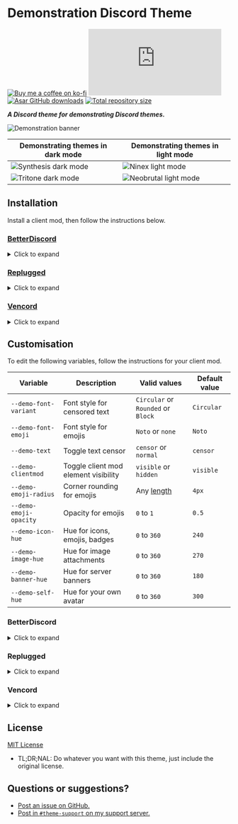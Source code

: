 [preview]:              https://minidiscordthemes.github.io/Demonstration/preview/preview.png
[preview-dark]:         https://minidiscordthemes.github.io/Demonstration/preview/preview-dark.png
[preview-light]:        https://minidiscordthemes.github.io/Demonstration/preview/preview-light.png
[preview-neobrutal]:    https://minidiscordthemes.github.io/Demonstration/preview/preview-neobrutal.png
[preview-synthesis]:    https://minidiscordthemes.github.io/Demonstration/preview/preview-synthesis.png
[preview-ninex]:        https://minidiscordthemes.github.io/Demonstration/preview/preview-ninex.png
[preview-tritone]:      https://minidiscordthemes.github.io/Demonstration/preview/preview-tritone.png

[css-color]:        https://developer.mozilla.org/en-US/docs/Web/CSS/color_value
[css-length]:       https://developer.mozilla.org/en-US/docs/Web/CSS/length

[discord]:          https://discord.gg/uy8nKQVatp

[BetterDiscord]:    https://betterdiscord.app/
[Replugged]:        https://replugged.dev/
[Vencord]:          https://github.com/Vendicated/Vencord

[shield-donate]:    https://img.shields.io/badge/Donate-ko--fi-orange?style=flat-square&logo=kofi&logoColor=orange
[ko-fi]:            https://ko-fi.com/saltssaumure "Buy me a coffee!"

[shield-bd-dl]:     https://img.shields.io/github/downloads/MiniDiscordThemes/Demonstration/Demonstration.theme.css?color=purple&label=Downloads&style=flat-square
[shield-asar-dl]:   https://img.shields.io/github/downloads/MiniDiscordThemes/Demonstration/net.saltssaumure.Demonstration.asar?color=purple&label=Downloads&style=flat-square
[shield-repo-size]: https://img.shields.io/github/repo-size/MiniDiscordThemes/Demonstration?label=Repository&style=flat-square "Total size"

[github]:           https://github.com/MiniDiscordThemes/Demonstration
[issues]:           https://github.com/MiniDiscordThemes/Demonstration/issues
[license]:          https://github.com/MiniDiscordThemes/Demonstration/blob/main/LICENSE
[.theme.css]:       https://github.com/MiniDiscordThemes/Demonstration/blob/main/Demonstration.theme.css

[release-bd]:       https://betterdiscord.app/theme/?id=000 "BetterDiscord store page"
[release-rp]:       https://replugged.dev/store/net.saltssaumure.Demonstration "Replugged store page"
[release-bd-gh]:    https://github.com/MiniDiscordThemes/Demonstration/releases/latest/download/Demonstration.theme.css "Get latest release"
[release-rp-gh]:    https://github.com/MiniDiscordThemes/Demonstration/releases/latest/download/net.saltssaumure.Demonstration.asar "Get latest release"

# Demonstration Discord Theme
[![Buy me a coffee on ko-fi][shield-donate]][ko-fi]
[![CSS GitHub downloads][shield-bd-dl]][release-bd-gh]
[![Asar GitHub downloads][shield-asar-dl]][release-rp-gh]
[![Total repository size][shield-repo-size]][github]

***A Discord theme for demonstrating Discord themes.***

![Demonstration banner][preview]

| Demonstrating themes in dark mode         | Demonstrating themes in light mode         |
| ----------------------------------------- | ------------------------------------------ |
| ![Synthesis dark mode][preview-synthesis] | ![Ninex light mode][preview-ninex]         |
| ![Tritone dark mode][preview-tritone]     | ![Neobrutal light mode][preview-neobrutal] |

<!-- | ![Default dark mode][preview-dark]        | ![Default light mode][preview-light]       | -->

## Installation
Install a client mod, then follow the instructions below.

### [BetterDiscord][BetterDiscord]
<details>
    <summary>Click to expand</summary>

1. Download `Demonstration.theme.css`:
    <!-- - [BetterDiscord store][release-bd] -->
    - [GitHub][release-bd-gh]
2. Place the file in the themes folder:
    - `Settings` > `BetterDiscord` > `Themes` > `Open Themes Folder`
3. Toggle on the theme card.
</details>

### [Replugged][Replugged]
<details>
    <summary>Click to expand</summary>

#### Automatic
1. Click to install:
    - [Replugged store][release-rp]
#### Manual
1. Download `net.saltssaumure.Demonstration.asar`:
    - [GitHub][release-rp-gh]
2. Place the file in the themes folder:
    - `Settings` > `Replugged` > `Themes` > `Open Themes Folder`
3. Click `Load Missing Themes` and toggle on the theme card.
</details>

### [Vencord][Vencord]
<details>
    <summary>Click to expand</summary>

#### Local
1. Download `Demonstration.theme.css`:
    <!-- - [BetterDiscord store][release-bd] -->
    - [GitHub][release-bd-gh]
2. Place the file in the themes folder:
    - `Settings` > `Vencord` > `Themes` > `Local Themes` > `Open Themes Folder`
3. Click `Load missing Themes` and toggle on the theme card.
#### Online
1. Paste the link in `Settings` > `Vencord` > `Themes` > `Online Themes`:
    - `https://minidiscordthemes.github.io/Demonstration/Demonstration.theme.css`
</details>

## Customisation
To edit the following variables, follow the instructions for your client mod.

| Variable               | Description                          | Valid values                       | Default value |
| ---------------------- | ------------------------------------ | ---------------------------------- | ------------- |
| `--demo-font-variant`  | Font style for censored text         | `Circular` or `Rounded` or `Block` | `Circular`    |
| `--demo-font-emoji`    | Font style for emojis                | `Noto` or `none`                   | `Noto`        |
| `--demo-text`          | Toggle text censor                   | `censor` or `normal`               | `censor`      |
| `--demo-clientmod`     | Toggle client mod element visibility | `visible` or `hidden`              | `visible`     |
| `--demo-emoji-radius`  | Corner rounding for emojis           | Any [length][css-length]           | `4px`         |
| `--demo-emoji-opacity` | Opacity for emojis                   | `0` to `1`                         | `0.5`         |
| `--demo-icon-hue`      | Hue for icons, emojis, badges        | `0` to `360`                       | `240`         |
| `--demo-image-hue`     | Hue for image attachments            | `0` to `360`                       | `270`         |
| `--demo-banner-hue`    | Hue for server banners               | `0` to `360`                       | `180`         |
| `--demo-self-hue`      | Hue for your own avatar              | `0` to `360`                       | `300`         |

### BetterDiscord
<details>
    <summary>Click to expand</summary>

1. Open `Settings` > `BetterDiscord` > `Themes`.
2. Click the pencil icon on this theme.
3. Edit the variable values and save changes.
</details>

### Replugged
<details>
    <summary>Click to expand</summary>

1. Enable `Automatically Apply Quick CSS` in `Settings` > `Replugged` > `General`.
2. Open `Settings` > `Replugged` > `Quick CSS`.
3. Copy and paste lines 15-27 of [`Demonstration.theme.css`][.theme.css].
4. Edit the variable values and save.
</details>

### Vencord
<details>
    <summary>Click to expand</summary>

#### Local
1. `Open Themes Folder` in `Settings` > `Vencord` > `Themes` > `Local Themes`
2. Open `Demonstration.theme.css` with your favourite text editor.
3. Edit the variable values and save.
#### Online
1. `Enable Custom CSS` in `Settings` > `Vencord` > `Vencord` and click `Open QuickCSS File`.
2. Copy and paste lines 15-27 of [`Demonstration.theme.css`][.theme.css].
3. Edit the variable values.
</details>

## License
[MIT License][license]
- <span title="Too long; didn't read; not a lawyer">TL;DR;NAL</span>: Do whatever you want with this theme, just include the original license.

## Questions or suggestions?
- [Post an issue on GitHub.][issues]
- [Post in `#theme-support` on my support server.][discord]